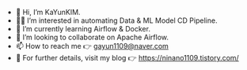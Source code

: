 - 👋 Hi, I’m KaYunKIM.
- 👩‍💻 I’m interested in automating Data & ML Model CD Pipeline.
- 🌱 I’m currently learning Airflow & Docker.
- 💞️ I’m looking to collaborate on Apache Airflow.
- 📫 How to reach me 👉 gayun1109@naver.com
- 👀 For further details, visit my blog 👉 https://ninano1109.tistory.com/

<!---
KaYunKIM/KaYunKIM is a ✨ special ✨ repository because its `README.md` (this file) appears on your GitHub profile.
You can click the Preview link to take a look at your changes.
--->
